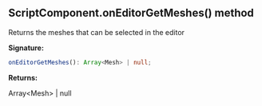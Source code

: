 
## ScriptComponent.onEditorGetMeshes() method

Returns the meshes that can be selected in the editor

**Signature:**

```typescript
onEditorGetMeshes(): Array<Mesh> | null;
```
**Returns:**

Array&lt;Mesh&gt; \| null


